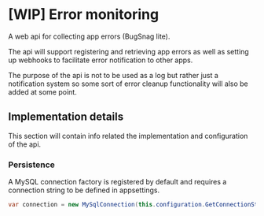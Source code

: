 # [WIP] Error monitoring
A web api for collecting app errors (BugSnag lite). 

The api will support registering and retrieving app errors as well as setting up webhooks to facilitate error notification to other apps. 

The purpose of the api is not to be used as a log but rather just a notification system so some sort of error cleanup functionality will also be added at some point.

## Implementation details
This section will contain info related the implementation and configuration of the api.

### Persistence
A MySQL connection factory is registered by default and requires a connection string to be defined in appsettings.

```c#
var connection = new MySqlConnection(this.configuration.GetConnectionString("ConnectionString"));
```